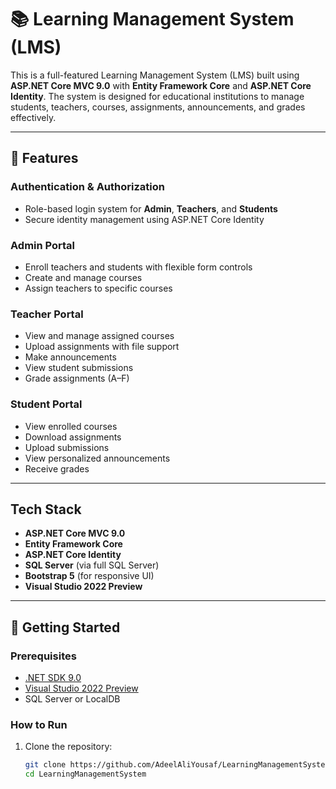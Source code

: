 # 📚 Learning Management System (LMS)

This is a full-featured Learning Management System (LMS) built using **ASP.NET Core MVC 9.0** with **Entity Framework Core** and **ASP.NET Core Identity**. The system is designed for educational institutions to manage students, teachers, courses, assignments, announcements, and grades effectively.

---

## 🚀 Features

### Authentication & Authorization
- Role-based login system for **Admin**, **Teachers**, and **Students**
- Secure identity management using ASP.NET Core Identity

### Admin Portal
- Enroll teachers and students with flexible form controls
- Create and manage courses
- Assign teachers to specific courses

### Teacher Portal
- View and manage assigned courses
- Upload assignments with file support
- Make announcements
- View student submissions
- Grade assignments (A–F)

### Student Portal
- View enrolled courses
- Download assignments
- Upload submissions
- View personalized announcements
- Receive grades

---

## Tech Stack

- **ASP.NET Core MVC 9.0**
- **Entity Framework Core**
- **ASP.NET Core Identity**
- **SQL Server** (via full SQL Server)
- **Bootstrap 5** (for responsive UI)
- **Visual Studio 2022 Preview**

---

## 🏁 Getting Started

### Prerequisites
- [.NET SDK 9.0](https://dotnet.microsoft.com/)
- [Visual Studio 2022 Preview](https://visualstudio.microsoft.com/vs/preview/)
- SQL Server or LocalDB

### How to Run

1. Clone the repository:
   ```bash
   git clone https://github.com/AdeelAliYousaf/LearningManagementSystem.git
   cd LearningManagementSystem
